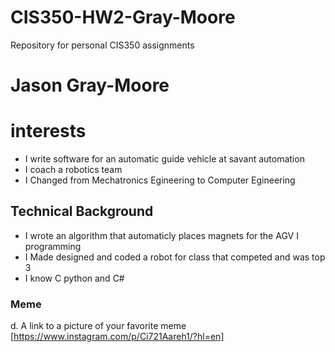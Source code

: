 # CIS350-HW2-Gray-Moore
Repository for personal CIS350 assignments
# Jason Gray-Moore

# interests
- I write software for an automatic guide vehicle at savant automation
- I coach a robotics team 
- I Changed from Mechatronics Egineering to Computer Egineering
## Technical Background
- I wrote an algorithm that automaticly places magnets for the AGV I programming
- I Made designed and coded a robot for class that competed and was top 3
- I know C python and C#

### Meme

d.	A link to a picture of your favorite meme
[https://www.instagram.com/p/Ci721Aareh1/?hl=en]
